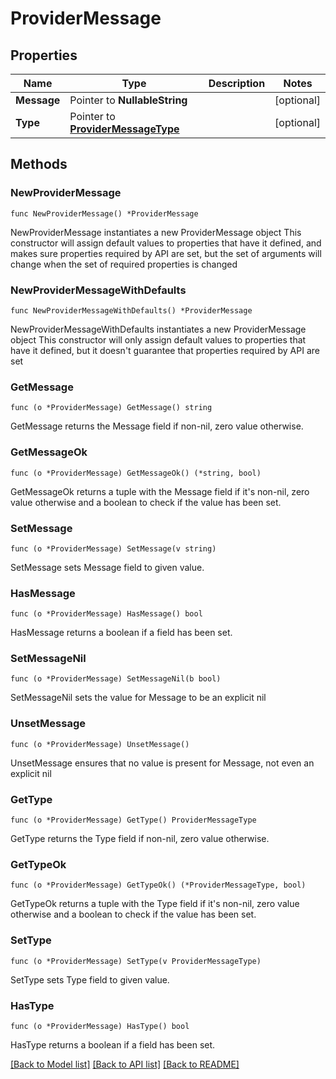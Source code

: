 # ProviderMessage

## Properties

Name | Type | Description | Notes
------------ | ------------- | ------------- | -------------
**Message** | Pointer to **NullableString** |  | [optional] 
**Type** | Pointer to [**ProviderMessageType**](ProviderMessageType.md) |  | [optional] 

## Methods

### NewProviderMessage

`func NewProviderMessage() *ProviderMessage`

NewProviderMessage instantiates a new ProviderMessage object
This constructor will assign default values to properties that have it defined,
and makes sure properties required by API are set, but the set of arguments
will change when the set of required properties is changed

### NewProviderMessageWithDefaults

`func NewProviderMessageWithDefaults() *ProviderMessage`

NewProviderMessageWithDefaults instantiates a new ProviderMessage object
This constructor will only assign default values to properties that have it defined,
but it doesn't guarantee that properties required by API are set

### GetMessage

`func (o *ProviderMessage) GetMessage() string`

GetMessage returns the Message field if non-nil, zero value otherwise.

### GetMessageOk

`func (o *ProviderMessage) GetMessageOk() (*string, bool)`

GetMessageOk returns a tuple with the Message field if it's non-nil, zero value otherwise
and a boolean to check if the value has been set.

### SetMessage

`func (o *ProviderMessage) SetMessage(v string)`

SetMessage sets Message field to given value.

### HasMessage

`func (o *ProviderMessage) HasMessage() bool`

HasMessage returns a boolean if a field has been set.

### SetMessageNil

`func (o *ProviderMessage) SetMessageNil(b bool)`

 SetMessageNil sets the value for Message to be an explicit nil

### UnsetMessage
`func (o *ProviderMessage) UnsetMessage()`

UnsetMessage ensures that no value is present for Message, not even an explicit nil
### GetType

`func (o *ProviderMessage) GetType() ProviderMessageType`

GetType returns the Type field if non-nil, zero value otherwise.

### GetTypeOk

`func (o *ProviderMessage) GetTypeOk() (*ProviderMessageType, bool)`

GetTypeOk returns a tuple with the Type field if it's non-nil, zero value otherwise
and a boolean to check if the value has been set.

### SetType

`func (o *ProviderMessage) SetType(v ProviderMessageType)`

SetType sets Type field to given value.

### HasType

`func (o *ProviderMessage) HasType() bool`

HasType returns a boolean if a field has been set.


[[Back to Model list]](../README.md#documentation-for-models) [[Back to API list]](../README.md#documentation-for-api-endpoints) [[Back to README]](../README.md)


